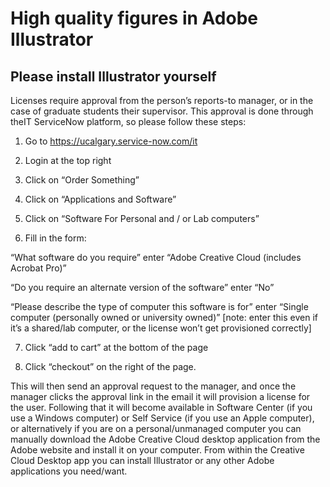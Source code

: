 # High quality figures in Adobe Illustrator

## Please install Illustrator yourself

Licenses require approval from the person’s reports-to manager, or in the case of graduate students their supervisor. This approval is done through theIT ServiceNow platform, so please follow these steps:
 
1. Go to https://ucalgary.service-now.com/it

2. Login at the top right

3. Click on “Order Something”

4. Click on  “Applications and Software”

5. Click on “Software For Personal and / or Lab computers”

6. Fill in the form:

“What software do you require” enter “Adobe Creative Cloud (includes Acrobat Pro)”

“Do you require an alternate version of the software” enter “No”

“Please describe the type of computer this software is for” enter “Single computer (personally owned or university owned)” [note: enter this even if it’s a shared/lab computer, or the license won’t get provisioned correctly]

7. Click “add to cart” at the bottom of the page

8. Click “checkout” on the right of the page.
 
This will then send an approval request to the manager, and once the manager clicks the approval link in the email it will provision a license for the user. Following that it will become available in Software Center (if you use a Windows computer) or Self Service (if you use an Apple computer), or alternatively if you are on a personal/unmanaged computer you can manually download the Adobe Creative Cloud desktop application from the Adobe website and install it on your computer. From within the Creative Cloud Desktop app you can install Illustrator or any other Adobe applications you need/want.
